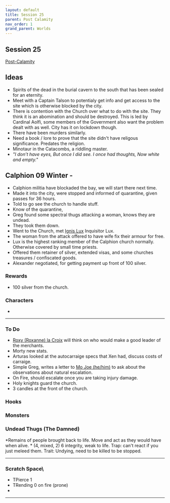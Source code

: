 ```yaml
---
layout: default
title: Session 25
parent: Post Calamity
nav_order: 1
grand_parent: Worlds
---
```

## Session 25
[Post-Calamity](Post-Calamity)

## Ideas
* Spirits of the dead in the burial cavern to the south that has been sealed for an eternity.
* Meet with a Captain Talson to potentialy get info and get access to the site which is otherwise blocked by the city.
* There is contention with the Church over what to do with the site. They think it is an abomination and should be destroyed. This is led by Cardinal Aolfi, some members of the Government also want the problem dealt with as well. City has it on lockdown though.
* There have been murders similarly.
* Need a book / lore to prove that the site didn't have religous significance. Predates the religion. 
* Minotaur in the Catacombs, a riddling master.
* *"I don’t have eyes, But once I did see. I once had thoughts, Now white and empty."*
## Calphion 09 Winter -
* Calphion militia have blockaded the bay, we will start there next time. 
* Made it into the city, were stopped and informed of quarantine, given passes for 36 hours.
* Told to go see the church to handle stuff.
* Know of the quarantine,
* Greg found some spectral thugs attacking a woman, knows they are undead.
* They took them down.
* Went to the Church, met [Ignis Lux](Game/Worlds/Post-Calamity/Alexander-Aurelius#Ignis%20Lux) Inquisitor Lux. 
* The woman from the attack offered to have wife fix their armour for free. 
* Lux is the highest ranking member of the Calphion church normally. Otherwise covered by small time priests.
* Offered them retainer of silver, extended visas, and some churches treasures / confiscated goods.
* Alexander negotiated, for getting payment up front of 100 silver.



### Rewards
* 100 silver from the church.
### Characters
* 
 ---

### To Do

* [Roxy (Roxanne) la Croix](Game/Worlds/Post-Calamity/Verdantholm#Roxy%20(Roxanne)%20la%20Croix) will think on who would make a good leader of the merchants.
* Morty new stats.
* Arturas looked at the autocarraige specs that Xen had, discuss costs of carraige.
* Simple Greg, writes a letter to [Mo Joe (he/him)](Game/Worlds/Post-Calamity/Verdantholm#Mo%20Joe%20(he/him))  to ask about the observations about natural escalation.
* On Fire, should escalate once you are taking injury damage.
* Holy knights guard the church.
* 3 candles at the front of the church. 

### Hooks

### Monsters
### Undead Thugs (The Damned)
*Remains of people brought back to life. Move and act as they would have when alive. *
(4, mixed, 2) 6 integrity, weak to life.
Trap: can't react if you just meleed them.
Trait: Undying, need to be killed to be stopped.







---

### Scratch Space\
* TPierce 1 
* TRending 0 on fire (prone)
* 







---